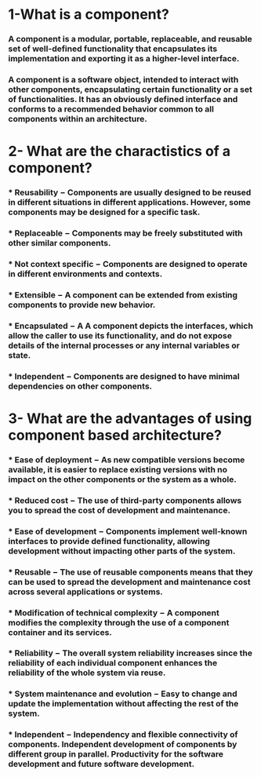 # 1-What is a component?
### A component is a modular, portable, replaceable, and reusable set of well-defined functionality that encapsulates its implementation and exporting it as a higher-level interface.

### A component is a software object, intended to interact with other components, encapsulating certain functionality or a set of functionalities. It has an obviously defined interface and conforms to a recommended behavior common to all components within an architecture.

# 2- What are the charactistics of a component?
### * Reusability − Components are usually designed to be reused in different situations in different applications. However, some components may be designed for a specific task.

### * Replaceable − Components may be freely substituted with other similar components.

### * Not context specific − Components are designed to operate in different environments and contexts.

### * Extensible − A component can be extended from existing components to provide new behavior.

### * Encapsulated − A A component depicts the interfaces, which allow the caller to use its functionality, and do not expose details of the internal processes or any internal variables or state.

### * Independent − Components are designed to have minimal dependencies on other components.

# 3- What are the advantages of using component based architecture?

### * Ease of deployment − As new compatible versions become available, it is easier to replace existing versions with no impact on the other components or the system as a whole.

### * Reduced cost − The use of third-party components allows you to spread the cost of development and maintenance.

### * Ease of development − Components implement well-known interfaces to provide defined functionality, allowing development without impacting other parts of the system.

### * Reusable − The use of reusable components means that they can be used to spread the development and maintenance cost across several applications or systems.

### * Modification of technical complexity − A component modifies the complexity through the use of a component container and its services.

### * Reliability − The overall system reliability increases since the reliability of each individual component enhances the reliability of the whole system via reuse.

### * System maintenance and evolution − Easy to change and update the implementation without affecting the rest of the system.

### * Independent − Independency and flexible connectivity of components. Independent development of components by different group in parallel. Productivity for the software development and future software development.